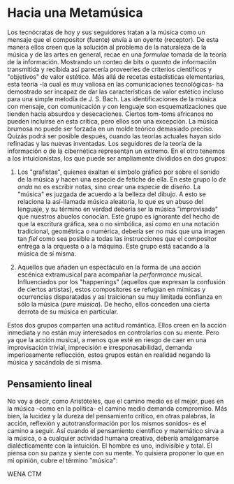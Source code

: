
# Hacia una Metamúsica

Los tecnócratas de hoy y sus seguidores tratan a la música como un mensaje que el compositor (fuente) envía a un oyente (receptor). De esta manera ellos creen que la solución al problema de la naturaleza de la música y de las artes en general, recae en una *formulae* tomada de la teoría de la información. Mostrando un conteo de bits o *quanta* de información transmitida y recibida así parecería proveerles de criterios científicos y "objetivos" de valor estético. Más allá de recetas estadísticas elementarias, esta teoría -la cual es muy valiosa en las comunicaciones tecnológicas- ha demostrado ser incapaz de dar las características de valor estético incluso para una simple melodía de J. S. Bach. Las identificaciones de la música con mensaje, con comunicación y con lenguaje son esquematizaciones que tienden hacia absurdos y desecaciones. Ciertos tom-toms africanos no pueden incluirse en esta crítica, pero ellos son una excepción. La música brumosa no puede ser forzada en un molde teórico demasiado preciso. Quizás podrá ser posible después, cuando las teorías actuales hayan sido refinadas y las nuevas inventadas.
Los seguidores de la teoría de la información o de la cibernética representan un extremo. En el otro tenemos a los intuicionistas, los que puede ser ampliamente divididos en dos grupos:

1. Los "grafistas", quienes exaltan el símbolo gráfico por sobre el sonido de la música y hacen una especie de fetiche de ella. En este grupo  lo *de onda* no es escribir notas, sino crear una especie de diseño. La "música" es juzgada de acuerdo a la belleza del dibujo. A esto se relaciona la así-llamada música aleatoria, lo que es un abuso del lenguaje, y su término en verdad debería ser la música "improvisada" que nuestros abuelos conocían. Este grupo es ignorante del hecho de que la escritura gráfica, sea o no simbólica, así como en una notación tradicional, geométrica o numérica, debería ser no más que una imagen tan *fiel* como sea posible a todas las instrucciones que el compositor entrega a la orquesta o a la máquina. Este grupo está sacando a la música de sí misma.

2. Aquellos que añaden un espectáculo en la forma de una acción escénica extramusical para acompañar la *performance* musical. Influenciados por los "happenings" (aquellos que expresan la confusión de ciertos artistas), estos compositores se refugian en mímicas y ocurrencias disparatadas y así traicionan su muy limitada confianza en sólo la música (*pure música*). De hecho, ellos conceden una cierta derrota de su música en particular.

Estos dos grupos comparten una actitud romántica. Ellos creen en la acción inmediata y no están muy interesados en controlarlos con su mente. Pero ya que la acción musical, a menos que esté en riesgo de caer en una improvisación trivial, imprecisión e irresponasabilidad, demanda imperiosamente reflección, estos grupos están en realidad negando la música y sacándola de si misma.

## Pensamiento lineal

No voy a decir, como Aristóteles, que el camino medio es el mejor, pues en la música -como en la política- el camino medio demanda compromiso. Más bien, la lucidez y la dureza del pensamiento crítico, en otras palabras, la acción, reflexión y autotransformación por los mismos sonidos- es el camino a seguir. Así cuando el pensamiento científico y matemático sirva a la música, o a cualquier actividad humana creativa, debería amalgamarse dialécticamente con la intuición. El hombre es uno, indivisible y total. Él piensa con su panza y siente con su mente. Yo quisiera proponer lo que en mi opinión, cubre el término "música":

WENA CTM